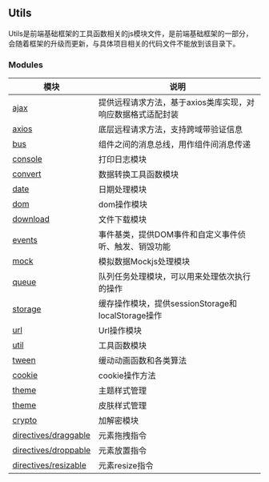 
## Utils

Utils是前端基础框架的工具函数相关的js模块文件，是前端基础框架的一部分， 会随着框架的升级而更新，与具体项目相关的代码文件不能放到该目录下。


### Modules

| 模块 | 说明 |
|----|----|
| [ajax](module-utils_ajax.html) | 提供远程请求方法，基于axios类库实现，对响应数据格式适配封装 |
| [axios](module-utils_axios.html) | 底层远程请求方法，支持跨域带验证信息 |
| [bus](module-utils_bus.html) | 组件之间的消息总线，用作组件间消息传递 |
| [console](module-utils_console.html) | 打印日志模块 |
| [convert](module-utils_convert.html) | 数据转换工具函数模块 |
| [date](module-utils_date.html) | 日期处理模块 |
| [dom](module-utils_dom.html) | dom操作模块 |
| [download](module-utils_download.html) | 文件下载模块 |
| [events](module-utils_events.html) | 事件基类，提供DOM事件和自定义事件侦听、触发、销毁功能 |
| [mock](module-utils_mock.html) | 模拟数据Mockjs处理模块 |
| [queue](module-utils_queue.html) | 队列任务处理模块，可以用来处理依次执行的操作 |
| [storage](module-utils_mock.html) | 缓存操作模块，提供sessionStorage和localStorage操作 |
| [url](module-utils_url.html) | Url操作模块 |
| [util](module-utils_util.html) | 工具函数模块 |
| [tween](module-utils_tween.html) | 缓动动画函数和各类算法 |
| [cookie](module-utils_cookie.html) | cookie操作方法 |
| [theme](module-utils_theme.html) | 主题样式管理 |
| [theme](module-utils_skin.html) | 皮肤样式管理 |
| [crypto](module-utils_crypto.html) | 加解密模块 |
| [directives/draggable](module-utils_directives_draggable.html) | 元素拖拽指令 |
| [directives/droppable](module-utils_directives_droppable.html) | 元素放置指令 |
| [directives/resizable](module-utils_directives_resizable.html) | 元素resize指令 |
